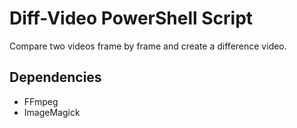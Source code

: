 # Diff-Video PowerShell Script

Compare two videos frame by frame and create a difference video.

## Dependencies

- FFmpeg
- ImageMagick
